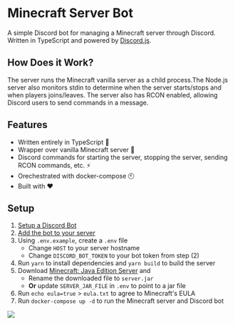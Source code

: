 # Minecraft Server Bot

A simple Discord bot for managing a Minecraft server through Discord. Written
in TypeScript and powered by [Discord.js](https://discord.js.org/#/).

## How Does it Work?

The server runs the Minecraft vanilla server as a child process.The Node.js
server also monitors stdin to determine when the server starts/stops and when
players joins/leaves. The server also has RCON enabled, allowing Discord
users to send commands in a message.

## Features

- Written entirely in TypeScript 💪
- Wrapper over vanilla Minecraft server 🍨
- Discord commands for starting the server, stopping the server, sending RCON commands, etc. ⚡
- Orechestrated with docker-compose 🕙
- Built with ❤️

## Setup

1. [Setup a Discord Bot](https://discordjs.guide/preparations/setting-up-a-bot-application.html#creating-your-bot)
2. [Add the bot to your server](https://discordjs.guide/preparations/adding-your-bot-to-servers.html)
3. Using `.env.example`, create a `.env` file
   - Change `HOST` to your server hostname
   - Change `DISCORD_BOT_TOKEN` to your bot token from step (2)
4. Run `yarn` to install dependencies and `yarn build` to build the server
5. Download [Minecraft: Java Edition Server](https://www.minecraft.net/en-us/download/server) and
   - Rename the downloaded file to `server.jar`
   - **Or** update `SERVER_JAR_FILE` in `.env` to point to a jar file
6. Run `echo eula=true` > `eula.txt` to agree to Minecraft's EULA
7. Run `docker-compose up -d` to run the Minecraft server and Discord bot

![](images/screenshot.png)
